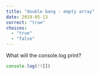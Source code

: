 ```yaml
---
title: "double bang - empty array"
date: 2019-05-13
correct: "true"
choices:
  - "true"
  - "false"
---
```


What will the console.log print?

```js
console.log(!![])
```